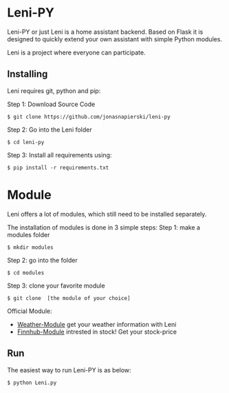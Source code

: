 # Leni-PY
Leni-PY or just Leni is a home assistant backend. Based on Flask it is designed to quickly extend your own assistant with simple Python modules. 

Leni is a project where everyone can participate. 


## Installing
Leni requires git, python and pip:

Step 1: Download Source Code
```
$ git clone https://github.com/jonasnapierski/leni-py
```

Step 2: Go into the Leni folder
```
$ cd leni-py
```

Step 3: Install all requirements using:
```
$ pip install -r requirements.txt
```

# Module
Leni offers a lot of modules, which still need to be installed separately. 

The installation of modules is done in 3 simple steps:
Step 1: make a modules folder
```
$ mkdir modules
```
Step 2: go into the folder
```
$ cd modules
```
Step 3: clone your favorite module
```
$ git clone  [the module of your choice]
```

Official Module:
 - [Weather-Module](https://github.com/zirkumflexlab/weather-module) get your weather information with Leni
 - [Finnhub-Module](https://github.com/zirkumflexlab/finnhub-module) intrested in stock! Get your stock-price

## Run
The easiest way to run Leni-PY is as below:
```
$ python Leni.py
```
